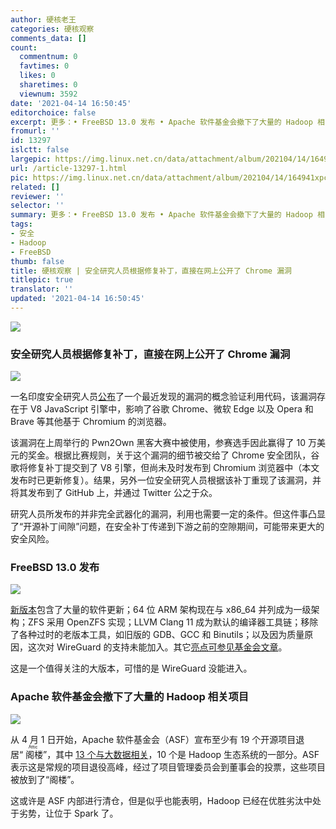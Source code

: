 ```yaml
---
author: 硬核老王
categories: 硬核观察
comments_data: []
count:
  commentnum: 0
  favtimes: 0
  likes: 0
  sharetimes: 0
  viewnum: 3592
date: '2021-04-14 16:50:45'
editorchoice: false
excerpt: 更多：• FreeBSD 13.0 发布 • Apache 软件基金会撤下了大量的 Hadoop 相关项目
fromurl: ''
id: 13297
islctt: false
largepic: https://img.linux.net.cn/data/attachment/album/202104/14/164941xpciib0c8p6j4q6z.jpg
url: /article-13297-1.html
pic: https://img.linux.net.cn/data/attachment/album/202104/14/164941xpciib0c8p6j4q6z.jpg.thumb.jpg
related: []
reviewer: ''
selector: ''
summary: 更多：• FreeBSD 13.0 发布 • Apache 软件基金会撤下了大量的 Hadoop 相关项目
tags:
- 安全
- Hadoop
- FreeBSD
thumb: false
title: 硬核观察 | 安全研究人员根据修复补丁，直接在网上公开了 Chrome 漏洞
titlepic: true
translator: ''
updated: '2021-04-14 16:50:45'
---
```


![](https://img.linux.net.cn/data/attachment/album/202104/14/164941xpciib0c8p6j4q6z.jpg)


### 安全研究人员根据修复补丁，直接在网上公开了 Chrome 漏洞


![](https://img.linux.net.cn/data/attachment/album/202104/14/164950p29ez9b2gwgte7jb.jpg)


一名印度安全研究人员[公布](https://therecord.media/security-researcher-drops-chrome-and-edge-zero-day-on-twitter/)了一个最近发现的漏洞的概念验证利用代码，该漏洞存在于 V8 JavaScript 引擎中，影响了谷歌 Chrome、微软 Edge 以及 Opera 和 Brave 等其他基于 Chromium 的浏览器。


该漏洞在上周举行的 Pwn2Own 黑客大赛中被使用，参赛选手因此赢得了 10 万美元的奖金。根据比赛规则，关于这个漏洞的细节被交给了 Chrome 安全团队，谷歌将修复补丁提交到了 V8 引擎，但尚未及时发布到 Chromium 浏览器中（本文发布时已更新修复）。结果，另外一位安全研究人员根据该补丁重现了该漏洞，并将其发布到了 GitHub 上，并通过 Twitter 公之于众。


研究人员所发布的并非完全武器化的漏洞，利用也需要一定的条件。但这件事凸显了“开源补丁间隙”问题，在安全补丁传递到下游之前的空隙期间，可能带来更大的安全风险。


### FreeBSD 13.0 发布


![](https://img.linux.net.cn/data/attachment/album/202104/14/165003mmlluymuolmlfly5.jpg)


[新版本](https://www.freebsd.org/releases/13.0R/relnotes/)包含了大量的软件更新；64 位 ARM 架构现在与 x86\_64 并列成为一级架构；ZFS 采用 OpenZFS 实现；LLVM Clang 11 成为默认的编译器工具链；移除了各种过时的老版本工具，如旧版的 GDB、GCC 和 Binutils；以及因为质量原因，这次对 WireGuard 的支持未能加入。其它[亮点可参见基金会文章](https://freebsdfoundation.org/blog/freebsd-release-13-0-highlights/)。


这是一个值得关注的大版本，可惜的是 WireGuard 没能进入。


### Apache 软件基金会撤下了大量的 Hadoop 相关项目


![](https://img.linux.net.cn/data/attachment/album/202104/14/165017yupo7fh93t6tzv9p.jpg)


从 4 月 1 日开始，Apache 软件基金会（ASF）宣布至少有 19 个开源项目退居“<ruby> 阁楼 <rt>  Attic </rt></ruby>”，其中 [13 个与大数据相关](https://www.zdnet.com/article/apache-software-foundation-retires-slew-of-hadoop-related-projects/)，10 个是 Hadoop 生态系统的一部分。ASF 表示这是常规的项目退役高峰，经过了项目管理委员会到董事会的投票，这些项目被放到了“阁楼”。


这或许是 ASF 内部进行清仓，但是似乎也能表明，Hadoop 已经在优胜劣汰中处于劣势，让位于 Spark 了。